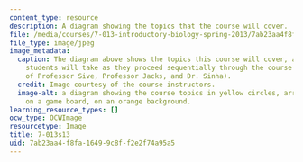 ```yaml
---
content_type: resource
description: A diagram showing the topics that the course will cover.
file: /media/courses/7-013-introductory-biology-spring-2013/7ab23aa4f8fa16499c8ff2e2f74a95a5_7-013s13.jpg
file_type: image/jpeg
image_metadata:
  caption: The diagram above shows the topics this course will cover, and the journey
    students will take as they proceed sequentially through the course (Image courtesy
    of Professor Sive, Professor Jacks, and Dr. Sinha).
  credit: Image courtesy of the course instructors.
  image-alt: a diagram showing the course topics in yellow circles, arranged as spaces
    on a game board, on an orange background.
learning_resource_types: []
ocw_type: OCWImage
resourcetype: Image
title: 7-013s13
uid: 7ab23aa4-f8fa-1649-9c8f-f2e2f74a95a5
---
```


